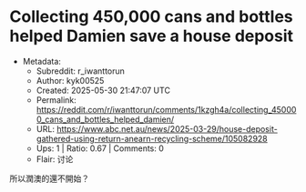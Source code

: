 # Collecting 450,000 cans and bottles helped Damien save a house deposit

- Metadata:
  - Subreddit: r_iwanttorun
  - Author: kyk00525
  - Created: 2025-05-30 21:47:07 UTC
  - Permalink: https://reddit.com/r/iwanttorun/comments/1kzgh4a/collecting_450000_cans_and_bottles_helped_damien/
  - URL: https://www.abc.net.au/news/2025-03-29/house-deposit-gathered-using-return-anearn-recycling-scheme/105082928
  - Ups: 1 | Ratio: 0.67 | Comments: 0
  - Flair: 讨论


所以潤澳的還不開始？

